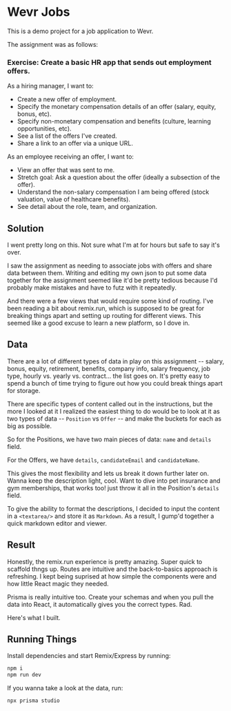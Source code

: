 # Wevr Jobs

This is a demo project for a job application to Wevr.

The assignment was as follows:

### Exercise: Create a basic HR app that sends out employment offers.

As a hiring manager, I want to:

- Create a new offer of employment.
- Specify the monetary compensation details of an offer (salary, equity, bonus, etc).
- Specify non-monetary compensation and benefits (culture, learning opportunities, etc).
- See a list of the offers I've created.
- Share a link to an offer via a unique URL.

As an employee receiving an offer, I want to:

- View an offer that was sent to me.
- Stretch goal: Ask a question about the offer (ideally a subsection of the offer).
- Understand the non-salary compensation I am being offered (stock valuation, value of healthcare benefits).
- See detail about the role, team, and organization.

## Solution

I went pretty long on this. Not sure what I'm at for hours but safe to say it's over.

I saw the assignment as needing to associate jobs with offers and share data between them. Writing and editing my own json to put some data together for the assignment seemed like it'd be pretty tedious because I'd probably make mistakes and have to futz with it repeatedly.

And there were a few views that would require some kind of routing. I've been reading a bit about remix.run, which is supposed to be great for breaking things apart and setting up routing for different views. This seemed like a good excuse to learn a new platform, so I dove in.

## Data

There are a lot of different types of data in play on this assignment -- salary, bonus, equity, retirement, benefits, company info, salary frequency, job type, hourly vs. yearly vs. contract... the list goes on. It's pretty easy to spend a bunch of time trying to figure out how you could break things apart for storage.

There are specific types of content called out in the instructions, but the more I looked at it I realized the easiest thing to do would be to look at it as two types of data -- `Position` vs `Offer` -- and make the buckets for each as big as possible.

So for the Positions, we have two main pieces of data: `name` and `details` field.

For the Offers, we have `details`, `candidateEmail` and `candidateName`.

This gives the most flexibility and lets us break it down further later on. Wanna keep the description light, cool. Want to dive into pet insurance and gym memberships, that works too! just throw it all in the Position's `details` field.

To give the ability to format the descriptions, I decided to input the content in a `<textarea/>` and store it as `Markdown`. As a result, I gump'd together a quick markdown editor and viewer. 

## Result

Honestly, the remix.run experience is pretty amazing. Super quick to scaffold thngs up. Routes are intuitive and the back-to-basics approach is refreshing. I kept being suprised at how simple the components were and how little React magic they needed.

Prisma is really intuitive too. Create your schemas and when you pull the data into React, it automatically gives you the correct types. Rad.

Here's what I built.

## Running Things

Install dependencies and start Remix/Express by running:

```sh
npm i
npm run dev
```

If you wanna take a look at the data, run:

```sh
npx prisma studio
```

